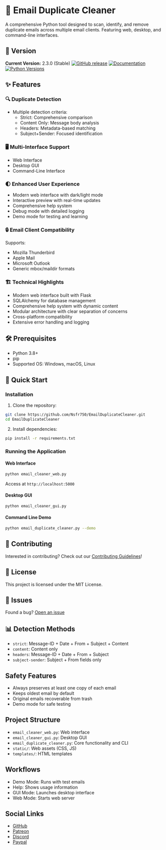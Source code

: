 # 📧 Email Duplicate Cleaner

A comprehensive Python tool designed to scan, identify, and remove duplicate emails across multiple email clients. Featuring web, desktop, and command-line interfaces.

## 🚀 Version

**Current Version:** 2.3.0 (Stable)
[![GitHub release](https://img.shields.io/badge/release-v2.3.0-blue)](https://github.com/Nsfr750/EmailDuplicateCleaner)
[![Documentation](https://img.shields.io/badge/docs-available-brightgreen)](https://github.com/Nsfr750/EmailDuplicateCleaner/blob/master/README.md)
[![Python Versions](https://img.shields.io/badge/python-3.8%20|%203.9%20|%203.10%20|%203.11%20|%203.12-blue)](https://www.python.org/)

## ✨ Features

### 🔍 Duplicate Detection
- Multiple detection criteria:
  - Strict: Comprehensive comparison
  - Content Only: Message body analysis
  - Headers: Metadata-based matching
  - Subject+Sender: Focused identification

### 🖥️ Multi-Interface Support
- Web Interface
- Desktop GUI
- Command-Line Interface

### 🌓 Enhanced User Experience
- Modern web interface with dark/light mode
- Interactive preview with real-time updates
- Comprehensive help system
- Debug mode with detailed logging
- Demo mode for testing and learning

### 🔒 Email Client Compatibility
Supports:
- Mozilla Thunderbird
- Apple Mail
- Microsoft Outlook
- Generic mbox/maildir formats

### 🏗️ Technical Highlights
- Modern web interface built with Flask
- SQLAlchemy for database management
- Comprehensive help system with dynamic content
- Modular architecture with clear separation of concerns
- Cross-platform compatibility
- Extensive error handling and logging

## 🛠️ Prerequisites

- Python 3.8+
- pip
- Supported OS: Windows, macOS, Linux

## 🚀 Quick Start

### Installation

1. Clone the repository:
```bash
git clone https://github.com/Nsfr750/EmailDuplicateCleaner.git
cd EmailDuplicateCleaner
```

2. Install dependencies:
```bash
pip install -r requirements.txt
```

### Running the Application

#### Web Interface
```bash
python email_cleaner_web.py
```
Access at `http://localhost:5000`

#### Desktop GUI
```bash
python email_cleaner_gui.py
```

#### Command Line Demo
```bash
python email_duplicate_cleaner.py --demo
```

## 🤝 Contributing

Interested in contributing? Check out our [Contributing Guidelines](CONTRIBUTING.md)!

## 📄 License

This project is licensed under the MIT License.

## 🐛 Issues

Found a bug? [Open an issue](https://github.com/Nsfr750/EmailDuplicateCleaner/issues)

## 📊 Detection Methods

- `strict`: Message-ID + Date + From + Subject + Content
- `content`: Content only
- `headers`: Message-ID + Date + From + Subject  
- `subject-sender`: Subject + From fields only

## Safety Features

- Always preserves at least one copy of each email
- Keeps oldest email by default
- Original emails recoverable from trash
- Demo mode for safe testing

## Project Structure

- `email_cleaner_web.py`: Web interface
- `email_cleaner_gui.py`: Desktop GUI 
- `email_duplicate_cleaner.py`: Core functionality and CLI
- `static/`: Web assets (CSS, JS)
- `templates/`: HTML templates

## Workflows

- Demo Mode: Runs with test emails
- Help: Shows usage information 
- GUI Mode: Launches desktop interface
- Web Mode: Starts web server

## Social Links

- [GitHub](https://github.com/sponsors/Nsfr750)
- [Patreon](https://www.patreon.com/Nsfr750)
- [Discord](https://discord.gg/BvvkUEP9)
- [Paypal](https://paypal.me/3dmega)
